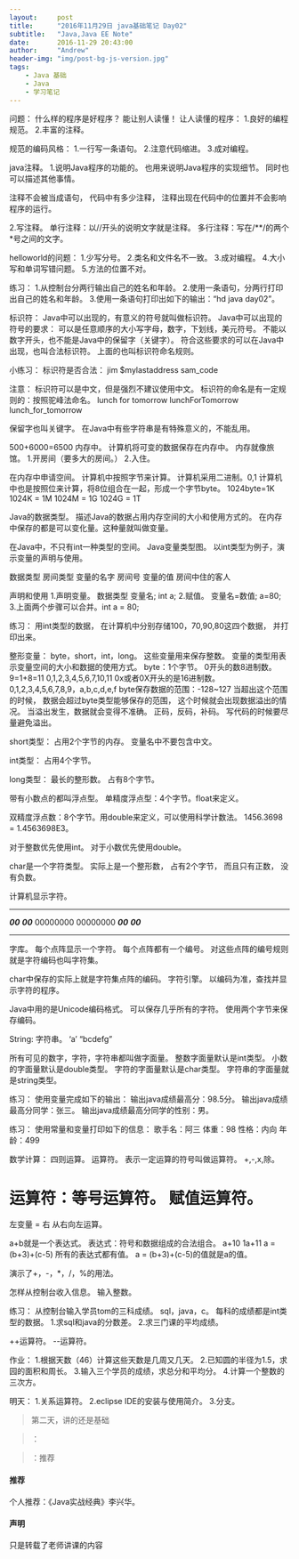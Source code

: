 ```yaml
---
layout:     post
title:      "2016年11月29日 java基础笔记 Day02"
subtitle:   "Java,Java EE Note"
date:       2016-11-29 20:43:00
author:     "Andrew"
header-img: "img/post-bg-js-version.jpg"
tags:
    - Java 基础
    - Java
    - 学习笔记
---
```


问题：
什么样的程序是好程序？
能让别人读懂！
让人读懂的程序：
1.良好的编程规范。
2.丰富的注释。

规范的编码风格：
1.一行写一条语句。
2.注意代码缩进。
3.成对编程。

java注释。
1.说明Java程序的功能的。
  也用来说明Java程序的实现细节。
  同时也可以描述其他事情。
  
  注释不会被当成语句，
  代码中有多少注释，
  注释出现在代码中的位置并不会影响程序的运行。

2.写注释。
单行注释：以//开头的说明文字就是注释。
多行注释：写在/**/的两个*号之间的文字。

helloworld的问题：
1.少写分号。
2.类名和文件名不一致。
3.成对编程。
4.大小写和单词写错问题。
5.方法的位置不对。

练习：
1.从控制台分两行输出自己的姓名和年龄。
2.使用一条语句，分两行打印出自己的姓名和年龄。
3.使用一条语句打印出如下的输出：“hd	java	day02”。

标识符：
Java中可以出现的，有意义的符号就叫做标识符。
Java中可以出现的符号的要求：
可以是任意顺序的大小写字母，数字，下划线，美元符号。
不能以数字开头，也不能是Java中的保留字（关键字）。
符合这些要求的可以在Java中出现，也叫合法标识符。
上面的也叫标识符命名规则。

小练习：
标识符是否合法：
jim $mylastaddress sam_code

注意：
标识符可以是中文，但是强烈不建议使用中文。
标识符的命名是有一定规则的：按照驼峰法命名。
lunch for tomorrow
lunchForTomorrow
lunch_for_tomorrow

保留字也叫关键字。
在Java中有些字符串是有特殊意义的，不能乱用。

500+6000=6500
内存中。
计算机将可变的数据保存在内存中。
内存就像旅馆。
1.开房间（要多大的房间。）
2.入住。

在内存中申请空间。
计算机中按照字节来计算。
计算机采用二进制。0,1
计算机中也是按照位来计算，将8位组合在一起，形成一个字节byte。
1024byte=1K
1024K = 1M
1024M = 1G
1024G = 1T

Java的数据类型。
描述Java的数据占用内存空间的大小和使用方式的。
在内存中保存的都是可以变化量。这种量就叫做变量。

在Java中，不只有int一种类型的空间。
Java变量类型图。
以int类型为例子，演示变量的声明与使用。

数据类型      房间类型
变量的名字    房间号
变量的值      房间中住的客人

声明和使用
1.声明变量。
  数据类型 变量名; int a;
2.赋值。
  变量名=数值;  a=80;
3.上面两个步骤可以合并。int a = 80;

练习：
用int类型的数据，
在计算机中分别存储100，70,90,80这四个数据，
并打印出来。

整形变量：
byte，short，int，long。
这些变量用来保存整数。
变量的类型用表示变量空间的大小和数据的使用方式。
byte：1个字节。
0开头的数8进制数。9=1+8=11  0,1,2,3,4,5,6,7,10,11
0x或者0X开头的是16进制数。0,1,2,3,4,5,6,7,8,9，a,b,c,d,e,f
byte保存数据的范围：-128~127
当超出这个范围的时候，
数据会超过byte类型能够保存的范围，
这个时候就会出现数据溢出的情况。
当溢出发生，数据就会变得不准确。
正码，反码，补码。
写代码的时候要尽量避免溢出。

short类型：
占用2个字节的内存。
变量名中不要包含中文。

int类型：
占用4个字节。

long类型：
最长的整形数。
占有8个字节。

带有小数点的都叫浮点型。
单精度浮点型：4个字节。float来定义。

双精度浮点数：8个字节。用double来定义，可以使用科学计数法。
1456.3698 = 1.4563698E3。

对于整数优先使用int。
对于小数优先使用double。

char是一个字符类型。
实际上是一个整形数，
占有2个字节，
而且只有正数，
没有负数。

计算机显示字符。
********
***00***
***00***
00000000
00000000
***00***
***00***
********
字库。
每个点阵显示一个字符。
每个点阵都有一个编号。
对这些点阵的编号规则就是字符编码也叫字符集。

char中保存的实际上就是字符集点阵的编码。
字符引擎。
以编码为准，查找并显示字符的程序。

Java中用的是Unicode编码格式。
可以保存几乎所有的字符。
使用两个字节来保存编码。

String:
字符串。
‘a’ “bcdefg”

所有可见的数字，字符，字符串都叫做字面量。
整数字面量默认是int类型。
小数的字面量默认是double类型。
字符的字面量默认是char类型。
字符串的字面量就是string类型。

练习：
使用变量完成如下的输出：
输出java成绩最高分：98.5分。
输出java成绩最高分同学：张三。
输出java成绩最高分同学的性别：男。

练习：
使用常量和变量打印如下的信息：
歌手名：阿三
体重：98
性格：内向
年龄：499

数学计算：
四则运算。
运算符。
表示一定运算的符号叫做运算符。
+,-,x,除。

运算符：等号运算符。
赋值运算符。
=
左变量 = 右
从右向左运算。

a+b就是一个表达式。
表达式：符号和数据组成的合法组合。
a+10
1a+11
a = (b+3)+(c-5)
所有的表达式都有值。
a = (b+3)+(c-5)的值就是a的值。

演示了+，-，*，/，%的用法。

怎样从控制台收入信息。
输入整数。

练习：
从控制台输入学员tom的三科成绩。
sql，java，c。
每科的成绩都是int类型的数据。
1.求sql和java的分数差。
2.求三门课的平均成绩。

++运算符。
--运算符。

作业：
1.根据天数（46）计算这些天数是几周又几天。
2.已知圆的半径为1.5，求园的面积和周长。
3.输入三个学员的成绩，求总分和平均分。
4.计算一个整数的三次方。

明天：
1.关系运算符。
2.eclipse IDE的安装与使用简介。
3.分支。












> 第二天，讲的还是基础


> ：



> ：推荐

#### 推荐
个人推荐：《Java实战经典》李兴华。


#### 声明
只是转载了老师讲课的内容



